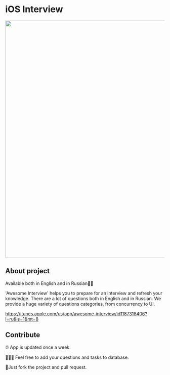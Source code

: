 # iOS Interview

<img src="https://github.com/dashvlas/Awesome-Interview/blob/master/iPad%20Landscape.png" width="750">

## About project

Available both in English and in Russian✌🏻

'Awesome Interview' helps you to prepare for an interview and refresh your knowledge. There are a lot of questions both in English and in Russian.
We provide a huge variety of questions categories, from concurrency to UI.

https://itunes.apple.com/us/app/awesome-interview/id1187318406?l=ru&ls=1&mt=8

## Contribute
⏰ App is updated once a week.

👨🏼‍💻 Feel free to add your questions and tasks to database.

🚀Just fork the project and pull request.